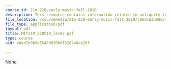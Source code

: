 ```yaml
---
course_id: 21m-220-early-music-fall-2010
description: This resource contains information related to antiquity to chant.
file_location: /coursemedia/21m-220-early-music-fall-2010/c8ed7e3b9d5547d0f8b0f528746ce20f_MIT21M_220F10_lec02.pdf
file_type: application/pdf
layout: pdf
title: MIT21M_220F10_lec02.pdf
type: course
uid: c8ed7e3b9d5547d0f8b0f528746ce20f

---
```

None
